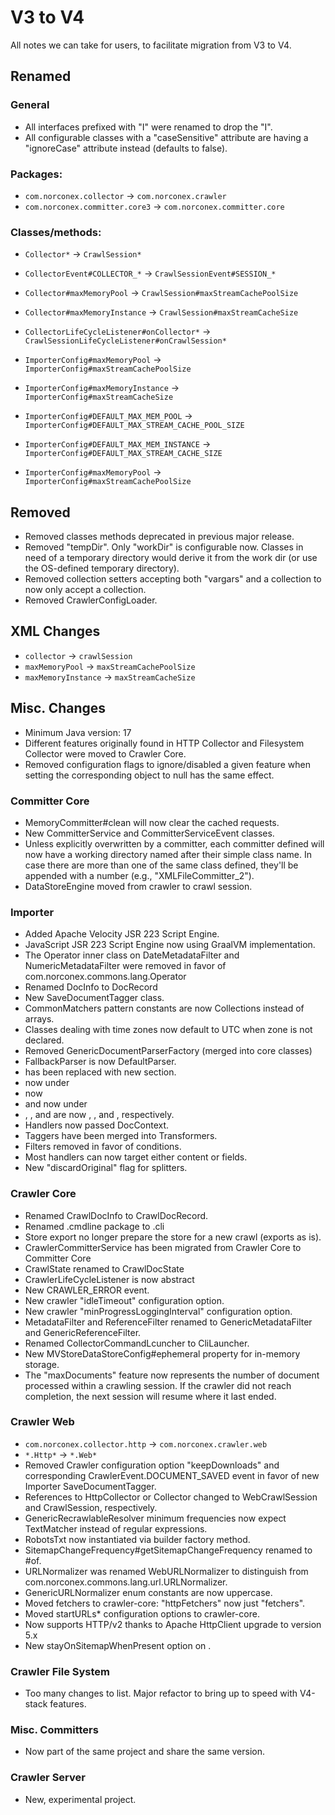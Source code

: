 V3 to V4
========

All notes we can take for users, to facilitate migration from V3 to V4.

Renamed
-------

### General

* All interfaces prefixed with "I" were renamed to drop the "I".
* All configurable classes with a "caseSensitive" attribute are 
  having a "ignoreCase" attribute instead (defaults to false).

### Packages:

* `com.norconex.collector` → `com.norconex.crawler`
* `com.norconex.committer.core3` → `com.norconex.committer.core`

### Classes/methods:

* `Collector*` → `CrawlSession*`
* `CollectorEvent#COLLECTOR_*` → `CrawlSessionEvent#SESSION_*`
* `Collector#maxMemoryPool` → `CrawlSession#maxStreamCachePoolSize`
* `Collector#maxMemoryInstance` → `CrawlSession#maxStreamCacheSize`
* `CollectorLifeCycleListener#onCollector*`
  → `CrawlSessionLifeCycleListener#onCrawlSession*`

* `ImporterConfig#maxMemoryPool` → `ImporterConfig#maxStreamCachePoolSize`
* `ImporterConfig#maxMemoryInstance` → `ImporterConfig#maxStreamCacheSize`
* `ImporterConfig#DEFAULT_MAX_MEM_POOL` → `ImporterConfig#DEFAULT_MAX_STREAM_CACHE_POOL_SIZE`
* `ImporterConfig#DEFAULT_MAX_MEM_INSTANCE` → `ImporterConfig#DEFAULT_MAX_STREAM_CACHE_SIZE`

* `ImporterConfig#maxMemoryPool` → `ImporterConfig#maxStreamCachePoolSize`

Removed
-------

* Removed classes methods deprecated in previous major release.
* Removed "tempDir". Only "workDir" is configurable now. Classes 
  in need of a  temporary directory would derive it from the work 
  dir (or use the OS-defined temporary directory).
* Removed collection setters accepting both "vargars" and a collection
  to now only accept a collection. 
* Removed CrawlerConfigLoader.

XML Changes
-----------

* `collector` → `crawlSession`
* `maxMemoryPool` → `maxStreamCachePoolSize`
* `maxMemoryInstance` → `maxStreamCacheSize`


Misc. Changes
-------------

* Minimum Java version: 17
* Different features originally found in HTTP Collector and Filesystem Collector
  were moved to Crawler Core.
* Removed configuration flags to ignore/disabled a given feature when setting
  the corresponding object to null has the same effect.

### Committer Core

* MemoryCommitter#clean will now clear the cached requests.
* New CommitterService and CommitterServiceEvent classes.
* Unless explicitly overwritten by a committer, each committer defined
  will now have a working directory named after their simple class name.
  In case there are more than one of the same class defined, they'll be 
  appended with a number (e.g., "XMLFileCommitter_2").
* DataStoreEngine moved from crawler to crawl session.

### Importer

* Added Apache Velocity JSR 223 Script Engine.
* JavaScript JSR 223 Script Engine now using GraalVM implementation.
* The Operator inner class on DateMetadataFilter and NumericMetadataFilter
  were removed in favor of com.norconex.commons.lang.Operator
* Renamed DocInfo to DocRecord
* New SaveDocumentTagger class.
* CommonMatchers pattern constants are now Collections instead of arrays.
* Classes dealing with time zones now default to UTC when
  zone is not declared.
* Removed GenericDocumentParserFactory (merged into core classes)
* FallbackParser is now DefaultParser.
* <documentParserFactory> has been replaced with new <parse> section.
* <parseErrorsSaveDir> now under <parse><errorsSaveDir>
* <fallbackParser> now <defaultParser>
* <ocr> and <embedded> now under <parseOptions>
* <splitContentTypes>, <noExtractContainerContentTypes>, and
  <noExtractEmbeddedContentTypes> are now <splitEmbeddedOf>, <skipEmmbbededOf>,
  and <skipEmmbbeded>, respectively.
* Handlers now passed DocContext.
* Taggers have been merged into Transformers.
* Filters removed in favor of conditions.
* Most handlers can now target either content or fields.
* New "discardOriginal" flag for splitters.

### Crawler Core

* Renamed CrawlDocInfo to CrawlDocRecord.
* Renamed .cmdline package to .cli
* Store export no longer prepare the store for a new crawl (exports as is).
* CrawlerCommitterService has been migrated from Crawler Core to
  Committer Core
* CrawlState renamed to CrawlDocState
* CrawlerLifeCycleListener is now abstract
* New CRAWLER_ERROR event.
* New crawler "idleTimeout" configuration option.
* New crawler "minProgressLoggingInterval" configuration option.
* MetadataFilter and ReferenceFilter renamed to GenericMetadataFilter and 
  GenericReferenceFilter.
* Renamed CollectorCommandLcuncher to CliLauncher.
* New MVStoreDataStoreConfig#ephemeral property for in-memory storage.
* The "maxDocuments" feature now represents the number of document processed
  within a crawling session. If the crawler did not reach completion, 
  the next session will resume where it last ended.
  
### Crawler Web

* `com.norconex.collector.http` → `com.norconex.crawler.web`
* `*.Http*` → `*.Web*`
* Removed Crawler configuration option "keepDownloads" and corresponding 
  CrawlerEvent.DOCUMENT_SAVED event in favor of new Importer SaveDocumentTagger.
* References to HttpCollector or Collector changed to WebCrawlSession 
  and CrawlSession, respectively.
* GenericRecrawlableResolver minimum frequencies now expect TextMatcher 
  instead of regular expressions.
* RobotsTxt now instantiated via builder factory method.
* SitemapChangeFrequency#getSitemapChangeFrequency renamed to #of.
* URLNormalizer was renamed WebURLNormalizer to distinguish from 
  com.norconex.commons.lang.url.URLNormalizer.
* GenericURLNormalizer enum constants are now uppercase.
* Moved fetchers to crawler-core: "httpFetchers" now just "fetchers".
* Moved startURLs* configuration options to crawler-core.
* Now supports HTTP/v2 thanks to Apache HttpClient upgrade to version 5.x
* New stayOnSitemapWhenPresent option on <startURLs>.

### Crawler File System

* Too many changes to list. Major refactor to bring up to speed with V4-stack 
  features.
  
### Misc. Committers

* Now part of the same project and share the same version.

### Crawler Server

* New, experimental project.